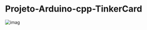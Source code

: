 # Projeto-Arduino-cpp-TinkerCard

  

![imag](https://github.com/user-attachments/assets/a318b6ee-bb10-40b8-add4-95fb8471fec1)
